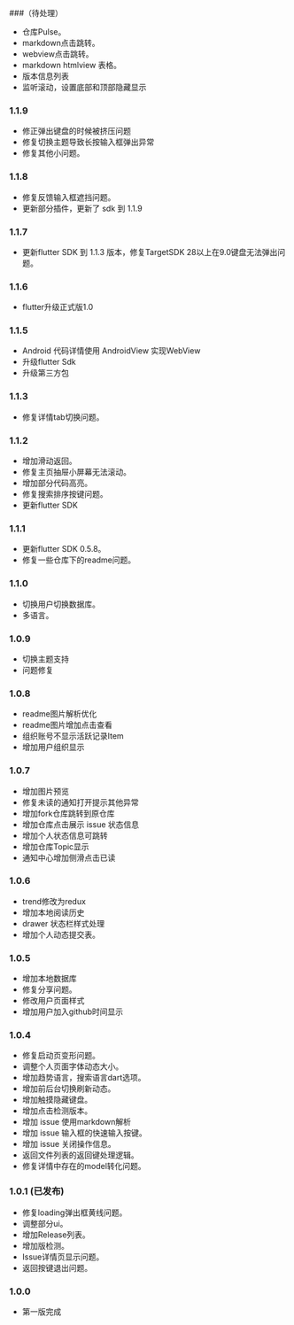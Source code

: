 
###（待处理）

* 仓库Pulse。
* markdown点击跳转。
* webview点击跳转。
* markdown htmlview 表格。
* 版本信息列表
* 监听滚动，设置底部和顶部隐藏显示

### 1.1.9

* 修正弹出键盘的时候被挤压问题
* 修复切换主题导致长按输入框弹出异常
* 修复其他小问题。


### 1.1.8

* 修复反馈输入框遮挡问题。
* 更新部分插件，更新了 sdk 到 1.1.9

### 1.1.7

* 更新flutter SDK 到 1.1.3 版本，修复TargetSDK 28以上在9.0键盘无法弹出问题。



### 1.1.6
* flutter升级正式版1.0


### 1.1.5

* Android 代码详情使用 AndroidView 实现WebView
* 升级flutter Sdk
* 升级第三方包

### 1.1.3
* 修复详情tab切换问题。

### 1.1.2
* 增加滑动返回。
* 修复主页抽屉小屏幕无法滚动。
* 增加部分代码高亮。
* 修复搜索排序按键问题。
* 更新flutter SDK


### 1.1.1
* 更新flutter SDK 0.5.8。
* 修复一些仓库下的readme问题。

### 1.1.0
* 切换用户切换数据库。
* 多语言。

### 1.0.9
* 切换主题支持
* 问题修复

### 1.0.8 
* readme图片解析优化
* readme图片增加点击查看
* 组织账号不显示活跃记录Item
* 增加用户组织显示



### 1.0.7
* 增加图片预览
* 修复未读的通知打开提示其他异常
* 增加fork仓库跳转到原仓库
* 增加仓库点击展示 issue 状态信息
* 增加个人状态信息可跳转
* 增加仓库Topic显示
* 通知中心增加侧滑点击已读

### 1.0.6
* trend修改为redux
* 增加本地阅读历史
* drawer 状态栏样式处理
* 增加个人动态提交表。

### 1.0.5
* 增加本地数据库
* 修复分享问题。
* 修改用户页面样式 
* 增加用户加入github时间显示

### 1.0.4

* 修复启动页变形问题。
* 调整个人页面字体动态大小。
* 增加趋势语言，搜索语言dart选项。
* 增加前后台切换刷新动态。
* 增加触摸隐藏键盘。
* 增加点击检测版本。
* 增加 issue 使用markdown解析
* 增加 issue 输入框的快速输入按键。
* 增加 issue 关闭操作信息。
* 返回文件列表的返回键处理逻辑。
* 修复详情中存在的model转化问题。


### 1.0.1 (已发布)

* 修复loading弹出框黄线问题。
* 调整部分ui。
* 增加Release列表。
* 增加版检测。
* Issue详情页显示问题。
* 返回按键退出问题。



### 1.0.0

* 第一版完成
